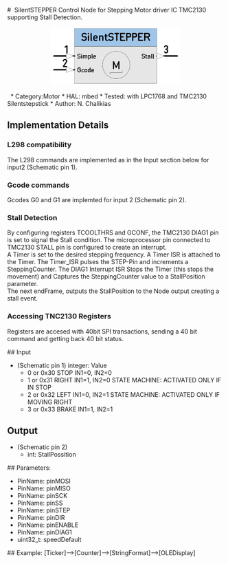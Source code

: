 #  SilentSTEPPER
Control Node for Stepping Motor driver IC TMC2130 supporting Stall Detection. 

<p align="center">
<img
src="img/01.PNG"
width = 300
/>
</p>
 
 *  Category:Motor
 *  HAL: mbed
 *  Tested: with LPC1768 and TMC2130 Silentstepstick
 *  Author: N. Chalikias

## Implementation Details

### L298 compatibility
The L298 commands are implemented as in the Input section below for input2 (Schematic pin 1).

### Gcode commands
Gcodes G0 and G1 are implemted for input 2 (Schematic pin 2).

### Stall Detection
By configuring registers TCOOLTHRS and GCONF, the TMC2130 DIAG1 pin is set to signal the Stall condition. The microprocessor pin connected to TMC2130 STALL pin is configured to create an interrupt.  
A Timer is set to the desired stepping frequency. A Timer ISR is attached to the Timer. The Timer_ISR pulses the STEP-Pin and increments a SteppingCounter. The DIAG1 Interrupt ISR Stops the Timer (this stops the movement) and Captures the SteppingCounter value to a StallPosition parameter.  
The next endFrame, outputs the StallPosition to the Node output creating a stall event.

### Accessing TNC2130 Registers
Registers are accesed with 40bit SPI transactions, sending a 40 bit command and getting back 40 bit status. 

## Input 
 * (Schematic pin 1) integer: Value
    * 0 or 0x30 STOP  IN1=0, IN2=0
    * 1 or 0x31 RIGHT IN1=1, IN2=0  STATE MACHINE: ACTIVATED ONLY IF IN STOP
    * 2 or 0x32 LEFT  IN1=0, IN2=1  STATE MACHINE: ACTIVATED ONLY IF MOVING RIGHT
    * 3 or 0x33 BRAKE IN1=1, IN2=1

## Output
 *  (Schematic pin 2) 
    * int: StallPossition

## Parameters:
 *  PinName: pinMOSI 
 *  PinName: pinMISO 
 *  PinName: pinSCK
 *  PinName: pinSS
 *  PinName: pinSTEP
 *  PinName: pinDIR
 *  PinName: pinENABLE
 *  PinName: pinDIAG1
 *  uint32_t: speedDefault 

## Example:
[Ticker]-->[Counter]-->[StringFormat]-->[OLEDisplay]





